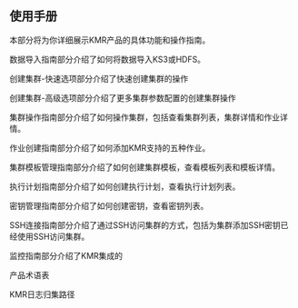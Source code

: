 ## 使用手册

本部分将为你详细展示KMR产品的具体功能和操作指南。

数据导入指南部分介绍了如何将数据导入KS3或HDFS。

创建集群-快速选项部分介绍了快速创建集群的操作

创建集群-高级选项部分介绍了更多集群参数配置的创建集群操作

集群操作指南部分介绍了如何操作集群，包括查看集群列表，集群详情和作业详情。

作业创建指南部分介绍了如何添加KMR支持的五种作业。

集群模板管理指南部分介绍了如何创建集群模板，查看模板列表和模板详情。

执行计划指南部分介绍了如何创建执行计划，查看执行计划列表。

密钥管理指南部分介绍了如何创建密钥，查看密钥列表。

SSH连接指南部分介绍了通过SSH访问集群的方式，包括为集群添加SSH密钥已经使用SSH访问集群。

监控指南部分介绍了KMR集成的

产品术语表

KMR日志归集路径
